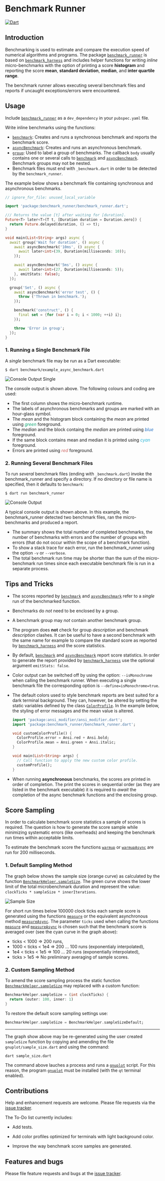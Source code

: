 # Benchmark Runner
[![Dart](https://github.com/simphotonics/benchmark_runner/actions/workflows/dart.yml/badge.svg)](https://github.com/simphotonics/benchmark_runner/actions/workflows/dart.yml)


## Introduction

Benchmarking is used to estimate and compare the execution speed of
numerical algorithms and programs.
The package [`benchmark_runner`][benchmark_runner] is based on
[`benchmark_harness`][benchmark_harness] and includes helper
functions for writing *inline* micro-benchmarks with the option of
printing a score **histogram** and reporting the score **mean**,
**standard deviation**, **median**, and **inter quartile range**.

The benchmark runner allows executing several benchmark files and reports if
uncaught exceptions/errors were encountered.

## Usage

Include [`benchmark_runner`][benchmark_runner] as a `dev_dependency`
 in your `pubspec.yaml` file.

Write inline benchmarks using the functions:
 * [`benchmark`][benchmark]: Creates and runs a synchronous benchmark and
   reports the benchmark score.
 * [`asyncBenchmark`][asyncBenchmark]: Creates and runs an
   asynchronous benchmark.
 * [`group`][group]: Used to label a group of benchmarks.
   The callback `body` usually contains one or several calls to
   [`benchmark`][benchmark] and [`asyncBenchmark`][asyncBenchmark].
   Benchmark groups may not be nested.
 * Benchmark files must end with `_benchmark.dart` in order to be detected
   by the `benchmark_runner`.

 The example below shows a benchmark file containing synchronous and
 asynchronous benchmarks.

  ```Dart
  // ignore_for_file: unused_local_variable

  import 'package:benchmark_runner/benchmark_runner.dart';

  /// Returns the value [t] after waiting for [duration].
  Future<T> later<T>(T t, [Duration duration = Duration.zero]) {
    return Future.delayed(duration, () => t);
  }

  void main(List<String> args) async {
    await group('Wait for duration', () async {
      await asyncBenchmark('10ms', () async {
        await later<int>(39, Duration(milliseconds: 10));
      });

      await asyncBenchmark('5ms', () async {
        await later<int>(27, Duration(milliseconds: 5));
      }, emitStats: false);
    });

    group('Set', () async {
      await asyncBenchmark('error test', () {
        throw ('Thrown in benchmark.');
      });

      benchmark('construct', () {
        final set = {for (var i = 0; i < 1000; ++i) i};
      });

      throw 'Error in group';
    });
  }

  ```
### 1. Running a Single Benchmark File
A *single* benchmark file may be run as a Dart executable:
```Console
$ dart benchmark/example_async_benchmark.dart
```
![Console Output Single](https://raw.githubusercontent.com/simphotonics/benchmark_runner/main/images/console_output_single.png)

The console output is shown above. The following colours and coding
are used:
* The first column shows the micro-benchmark runtime.
* The labels of asynchronous benchmarks and groups are marked with an hour-glass
symbol.
* The *mean* and the histogram block containing the *mean*
are printed using <span style="color:#11A874">*green*</span> foreground.
* The *median* and the block containg the *median* are printed
using <span style="color:#2370C4">*blue*</span> foreground.
* If the same block contains mean and median it is printed
using <span style="color:#28B5D7">*cyan*</span> foreground.
* Errors are printed using <span style="color:#CB605E"> *red* </span> foreground.

### 2. Running Several Benchmark Files
To run *several* benchmark files (ending with `_benchmark.dart`)
invoke the benchmark_runner and specify a directory.
If no directory or file name is specified, then it defaults to `benchmark`:

```Console
$ dart run benchmark_runner
```

![Console Output](https://raw.githubusercontent.com/simphotonics/benchmark_runner/main/images/console_output.png)

A typical console output is shown above. In this example, the benchmark_runner
detected two benchmark files, ran the micro-benchmarks and produced a report.


* The summary shows the total number of completed benchmarks, the number of
benchmarks with errors and the number of groups with errors (that do not
occur within the scope of a benchmark function).
* To show a stack trace for each error, run the benchmark_runner using
the option ``-v`` or `--verbose`.
* The total benchmark run time may be shorter than the sum of the
micro-benchmark run times since each executable benchmark file is run in
a separate process.


## Tips and Tricks

- The scores reported by [`benchmark`][benchmark] and
[`asyncBenchmark`][asyncBenchmark]
refer to a *single* run of the benchmarked function.

- Benchmarks do *not* need to be enclosed by a group.

- A benchmark group may *not* contain another benchmark group.

- The program does **not** check for group *description*
and benchmark *description* clashes. It can be useful to have a second
benchmark with the same name for example to compare the standard score
as reported by [`benchmark_harness`][benchmark_harness] and the
score statistics.

- By default, [`benchmark`][benchmark] and
[`asyncBenchmark`][asyncBenchmark] report score statistics. In order to generate
the report provided by [`benchmark_harness`][benchmark_harness] use the
optional argument `emitStats: false`.

- Color output can be switched off by using the option: `--isMonochrome` when
calling the benchmark runner. When executing a single benchmark file the
corresponding option is `--define=isMonochrome=true`.

- The default colors used to style benchmark reports are best suited
for a dark terminal background.
They can, however, be altered by setting the static variables defined by
the class [`ColorProfile`][ColorProfile]. In the example below, the styling of
error messages and the mean value is altered.
  ```Dart
  import 'package:ansi_modifier/ansi_modifier.dart';
  import 'package:benchmark_runner/benchmark_runner.dart';

  void customColorProfile() {
    ColorProfile.error = Ansi.red + Ansi.bold;
    ColorProfile.mean = Ansi.green + Ansi.italic;
  }

  void main(List<String> args) {
    // Call function to apply the new custom color profile.
    customProfile();
  }
  ```

- When running **asynchronous** benchmarks, the scores are printed in order of
completion. The print the scores in sequential order (as they are listed in the
benchmark executable) it is required to *await* the completion
of the async benchmark functions and
the enclosing group.

## Score Sampling

In order to calculate benchmark score statistics a sample of scores is
required. The question is how to generate the score sample while minimizing
systematic errors (like overheads) and keeping the
benchmark run times within acceptable limits.

To estimate the benchmark score the functions [`warmup`][warmup]
or [`warmupAsync`][warmupAsync] are run for 200 milliseconds.

### 1. Default Sampling Method
The graph below shows the sample size (orange curve) as calculated by the function
[`BenchmarkHelper.sampleSize`][sampleSize].
The green curve shows the lower limit of the total microbenchmark duration and
represent the value: `clockTicks * sampleSize * innerIterations`.

![Sample Size](https://raw.githubusercontent.com/simphotonics/benchmark_runner/main/images/sample_size.png)

For short run times below 100000 clock ticks each sample score is generated
using the functions [`measure`][measure] or the equivalent asynchronous method [`measureAsync`][measureAsync].
The parameter
`ticks` used when calling the functions [`measure`][measure] and
[`measureAsync`][measureAsync] is chosen such that the benchmark score is
averaged over (see the cyan curve in the graph above):
* ticks < 1000 => 200 runs,
* 1000 < ticks < 1e4 => 200 ... 100 runs (exponentialy interpolated),
* 1e4 < ticks < 1e5 => 100 ... 20 runs (exponentially interpolated),
* ticks > 1e5 => No preliminary averaging of sample scores.

### 2. Custom Sampling Method
To amend the score sampling process the static function
[`BenchmarkHelper.sampleSize`][sampleSize] may replaced with a custom function:
```Dart
BenchmarkHelper.sampleSize = (int clockTicks) {
  return (outer: 100, inner: 1)
}
```
To restore the default score sampling settings use:
```Dart
BenchmarkHelper.sampleSize = BenchmarkHelper.sampleSizeDefault;
```
----
The graph show above may be re-generated using the user created `sampleSize`
function by copying and amending the file `gnuplot/sample_size.dart`
and using the command:
```Console
dart sample_size.dart
```
The command above lauches a process and runs a [`gnuplot`][gnuplot] script.
For this reason, the program [`gnuplot`][gnuplot] must be installed (with
the `qt` terminal enabled).


## Contributions

Help and enhancement requests are welcome. Please file requests via the [issue
tracker][tracker].

The To-Do list currently includes:
* Add tests.

* Add color profiles optimized for terminals with light background color.

* Improve the way benchmark score samples are generated.

## Features and bugs

Please file feature requests and bugs at the [issue tracker][tracker].

[tracker]: https://github.com/simphotonics/benchmark_runner/issues

[asyncBenchmark]: https://pub.dev/documentation/benchmark_runner/latest/benchmark_runner/asyncBenchmark.html

[asyncGroup]: https://pub.dev/documentation/benchmark_runner/latest/benchmark_runner/asyncGroup.html

[benchmark_harness]: https://pub.dev/packages/benchmark_harness

[benchmark_runner]: https://pub.dev/packages/benchmark_runner

[benchmark]: https://pub.dev/documentation/benchmark_runner/latest/benchmark_runner/benchmark.html

[ColorProfile]: https://pub.dev/documentation/benchmark_runner/latest/benchmark_runner/ColorProfile.html

[gnuplot]: https://sourceforge.net/projects/gnuplot/

[group]: https://pub.dev/documentation/benchmark_runner/latest/benchmark_runner/group.html

[measure]: https://pub.dev/documentation/benchmark_runner/latest/benchmark_runner/BenchmarkHelper/measure.html

[measureAsync]: https://pub.dev/documentation/benchmark_runner/latest/benchmark_runner/BenchmarkHelper/measureAsync.html

[sampleSize]: https://pub.dev/documentation/benchmark_runner/latest/benchmark_runner/BenchmarkHelper/sampleSize.html

[warmup]: https://pub.dev/documentation/benchmark_runner/latest/benchmark_runner/BenchmarkHelper/warmup.html

[warmupAsync]: https://pub.dev/documentation/benchmark_runner/latest/benchmark_runner/BenchmarkHelper/warmupAsync.html
